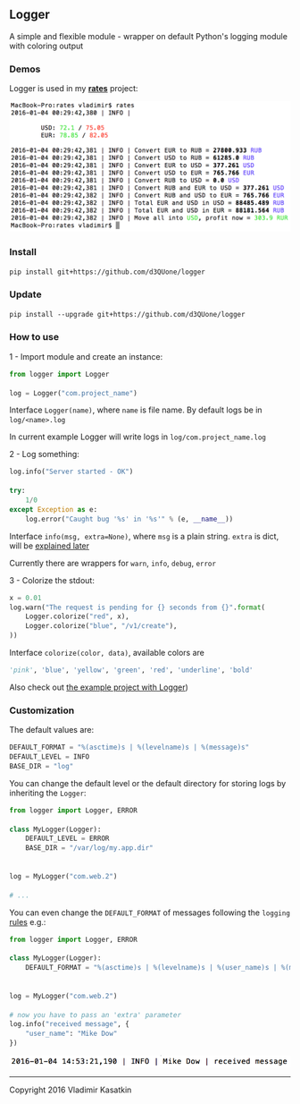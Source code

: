 ## Logger

A simple and flexible module - wrapper on default Python's logging module with coloring output

### Demos

Logger is used in my [**rates**](https://github.com/d3QUone/rates) project:


![Rates-demo](assets/latest.png)

### Install
 
`pip install git+https://github.com/d3QUone/logger`

### Update

`pip install --upgrade git+https://github.com/d3QUone/logger`

### How to use

1 - Import module and create an instance:

```python
from logger import Logger

log = Logger("com.project_name")
```

Interface `Logger(name)`, where `name` is file name. By default logs be in `log/<name>.log`

In current example Logger will write logs in `log/com.project_name.log`

2 - Log something:

```python
log.info("Server started - OK")

try:
    1/0
except Exception as e:
    log.error("Caught bug '%s' in '%s'" % (e, __name__))
```

Interface `info(msg, extra=None)`, where `msg` is a plain string. `extra` is dict, will be [explained later](#format)

Currently there are wrappers for `warn`, `info`, `debug`, `error`

3 - Colorize the stdout:

```python
x = 0.01
log.warn("The request is pending for {} seconds from {}".format(
    Logger.colorize("red", x),
    Logger.colorize("blue", "/v1/create"),
))
```

Interface `colorize(color, data)`, available colors are 

```python 
'pink', 'blue', 'yellow', 'green', 'red', 'underline', 'bold'
```

Also check out [the example project with Logger](examples/app.py))

### Customization

The default values are:

```python
DEFAULT_FORMAT = "%(asctime)s | %(levelname)s | %(message)s"
DEFAULT_LEVEL = INFO
BASE_DIR = "log"
```

You can change the default level or the default directory for storing logs by inheriting the `Logger`:

```python
from logger import Logger, ERROR

class MyLogger(Logger):
    DEFAULT_LEVEL = ERROR
    BASE_DIR = "/var/log/my.app.dir"


log = MyLogger("com.web.2")

# ...
```

<a name="format"></a> You can even change the `DEFAULT_FORMAT` of messages following the `logging` [rules](https://docs.python.org/2/library/logging.html#logrecord-attributes) e.g.:

```python
from logger import Logger, ERROR

class MyLogger(Logger):
    DEFAULT_FORMAT = "%(asctime)s | %(levelname)s | %(user_name)s | %(message)s"


log = MyLogger("com.web.2")

# now you have to pass an 'extra' parameter
log.info("received message", {
    "user_name": "Mike Dow"
})
```

![The output now](assets/custom_format.png)

-----

Copyright 2016 Vladimir Kasatkin
